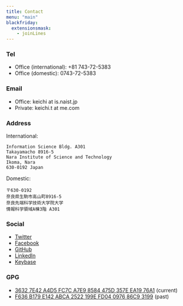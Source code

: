 ```yaml
---
title: Contact
menu: "main"
blackfriday:
  extensionsmask:
    - joinLines
---
```


### Tel

- Office (international): +81 743-72-5383
- Office (domestic): 0743-72-5383

### Email

- Office: keichi at is.naist.jp
- Private: keichi.t at me.com

### Address

International:

```
Information Science Bldg. A301
Takayamacho 8916-5
Nara Institute of Science and Technology
Ikoma, Nara
630-0192 Japan
```

Domestic:

```
〒630-0192
奈良県生駒市高山町8916-5
奈良先端科学技術大学院大学
情報科学領域A棟3階 A301
```

### Social

- [Twitter](https://twitter.com/_keichi_)
- [Facebook](https://www.facebook.com/keichi.t)
- [GitHub](https://github.com/keichi)
- [LinkedIn](https://www.linkedin.com/in/keichi/)
- [Keybase](https://keybase.io/keichi)

### GPG

- [3632 7E42 A4D5 FC7C A7E9  8584 475D 357E EA19 76A1](https://pgp.mit.edu/pks/lookup?op=get&search=0x475D357EEA1976A1) (current)
- [F636 B179 E142 ABCA 2522  199E FD04 0976 86C9 3199](https://pgp.mit.edu/pks/lookup?op=get&search=0xFD04097686C93199) (past)

